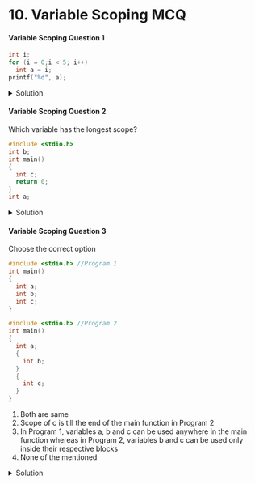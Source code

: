# 10. Variable Scoping MCQ

#### Variable Scoping Question 1

```cpp
int i;
for (i = 0;i < 5; i++)
  int a = i;
printf("%d", a);
```

<details>

<summary>Solution</summary>

Variable `a` is declared inside the `for` loop and is not accessible outside the loop.

The code snipped throws an error.

</details>

#### Variable Scoping Question 2

Which variable has the longest scope?

```cpp
#include <stdio.h>
int b;
int main()
{
  int c;
  return 0;
}
int a;
```

<details>

<summary>Solution</summary>

`b`. It was declared at the beginning of the program and is valid till the end. `c` only lives inside `main` and `a` is declared at the very end.

So, **`b`** has the longest scope.

</details>

#### Variable Scoping Question 3

Choose the correct option

```cpp
#include <stdio.h> //Program 1
int main()
{
  int a;
  int b;
  int c;
}

#include <stdio.h> //Program 2
int main()
{
  int a;
  {
    int b;
  }
  {
    int c;
  }
}
```

1. Both are same &#x20;
2. Scope of c is till the end of the main function in Program 2 &#x20;
3. In Program 1, variables a, b and c can be used anywhere in the main function whereas in Program 2, variables b and c can be used only inside their respective blocks &#x20;
4. None of the mentioned

<details>

<summary>Solution</summary>

Option 3 is correct.

</details>
